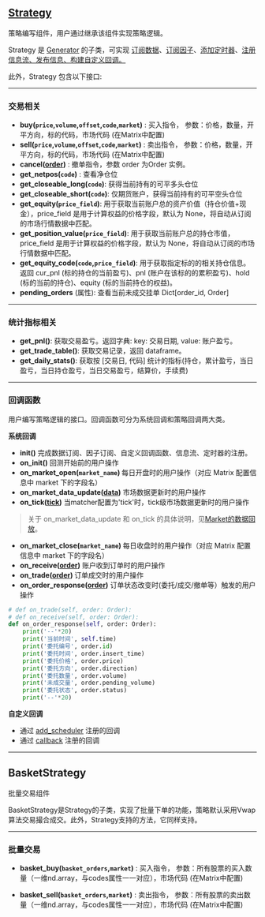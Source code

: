 ## [Strategy](TransMatrixAPI文档/8_测例代码\策略服务-回测场景支持\股票日频.md) 


策略编写组件，用户通过继承该组件实现策略逻辑。

Strategy 是 [Generator](TransMatrixAPI文档/3_接口说明/策略/generator.md) 的子类，可实现 [订阅数据](TransMatrixAPI文档/3_接口说明/策略/generator.md#subscribe_data)、[订阅因子](TransMatrixAPI文档/3_接口说明/策略/generator.md#subscribe)、[添加定时器](TransMatrixAPI文档/3_接口说明/策略/generator.md#add_scheduler)、[注册信息流、发布信息、构建自定义回调。](TransMatrixAPI文档/3_接口说明/策略/generator.md#generator-间的信息传递)

此外，Strategy 包含以下接口:

---
### 交易相关

- <b>buy(`price`,`volume`,`offset`,`code`,`market`)</b> : 买入指令， 参数：价格，数量，开平方向，标的代码，市场代码 (在Matrix中配置)
- <b>sell(`price`,`volume`,`offset`,`code`,`market`)</b> : 卖出指令， 参数：价格，数量，开平方向，标的代码，市场代码 (在Matrix中配置)
- <b>cancel([order](TransMatrixAPI文档/4_其他组件/market_components.md#order))</b> : 撤单指令，参数 order 为Order 实例。
- <b> get_netpos(`code`)</b> : 查看净仓位
- **get_closeable_long(`code`)**: 获得当前持有的可平多头仓位
- **get_closeable_short(`code`)**: 仅期货账户，获得当前持有的可平空头仓位
- **get_equity(`price_field`)**: 用于获取当前账户总的资产价值（持仓价值+现金），price_field 是用于计算权益的价格字段，默认为 None，将自动从订阅的市场行情数据中匹配。 
- **get_position_value(`price_field`)**: 用于获取当前账户总的持仓市值，price_field 是用于计算权益的价格字段，默认为 None，将自动从订阅的市场行情数据中匹配。 
- **get_equity_code(`code`,`price_field`)**: 用于获取指定标的的相关持仓信息。返回 cur_pnl (标的持仓的当前盈亏)、pnl (账户在该标的的累积盈亏)、hold (标的当前的持仓)、equity (标的当前持仓的权益)。
- <b> pending_orders</b> (属性):  查看当前未成交挂单 Dict[order_id, Order]


---
### 统计指标相关
- <b>get_pnl()</b>: 获取交易盈亏。返回字典: key: 交易日期, value: 账户盈亏。
- <b>get_trade_table()</b>: 获取交易记录，返回 dataframe。
- <b>get_daily_stats()</b>: 获取按 [交易日, 代码] 统计的指标(持仓，累计盈亏，当日盈亏，当日持仓盈亏，当日交易盈亏，结算价，手续费)


---
### 回调函数

用户编写策略逻辑的接口。回调函数可分为系统回调和策略回调两大类。

<b> 系统回调 </b>
- <b> init()</b>  完成数据订阅、因子订阅、自定义回调函数、信息流、定时器的注册。
- <b> on_init()</b>  回测开始前的用户操作
- <b> on_market_open(`market_name`)  </b>  每日开盘时的用户操作（对应 Matrix 配置信息中 market 下的字段名）
- <b> on_market_data_update([data](TransMatrixAPI文档/4_其他组件/market_components.md#Market的数据回放))</b>  市场数据更新时的用户操作
- <b> on_tick([tick](TransMatrixAPI文档/4_其他组件/market_components.md#Market的数据回放))</b>  当matcher配置为'tick'时，tick级市场数据更新时的用户操作

> 关于 on_market_data_update 和 on_tick 的具体说明，见[Market的数据回放](4_其他组件/market_components.md#Market的数据回放)。

- <b> on_market_close(`market_name`) </b>  每日收盘时的用户操作（对应 Matrix 配置信息中 market 下的字段名）
- **on_receive([order](TransMatrixAPI文档/4_其他组件/market_components.md))** 账户收到订单时的用户操作
- <b> on_trade([order](TransMatrixAPI文档/4_其他组件/market_components.md)) </b> 订单成交时的用户操作
- <b>on_order_response([order](TransMatrixAPI文档/4_其他组件/market_components.md))</b>  订单状态改变时(委托/成交/撤单等）触发的用户操作

```python
# def on_trade(self, order: Order):
# def on_receive(self, order: Order):
def on_order_response(self, order: Order):
	print('--'*20)
    print('当前时间', self.time)
    print('委托编号', order.id)
    print('委托时间', order.insert_time)
    print('委托价格', order.price)
    print('委托方向', order.direction)
    print('委托数量', order.volume)
    print('未成交量', order.pending_volume)
    print('委托状态', order.status)
    print('--'*20)
```

<b> 自定义回调 </b>

- 通过 [add_scheduler](TransMatrixAPI文档/3_接口说明/策略/generator.md#add_scheduler) 注册的回调
- 通过 [callback](TransMatrixAPI文档/3_接口说明/策略/generator.md#generator-间的信息传递) 注册的回调

---

## BasketStrategy

批量交易组件

BasketStrategy是Strategy的子类，实现了批量下单的功能，策略默认采用Vwap算法交易撮合成交。此外，Strategy支持的方法，它同样支持。

---
 ### 批量交易

- <b>basket_buy(`basket_orders`,`market`)</b> : 买入指令， 参数：所有股票的买入数量（一维nd.array，与codes属性一一对应），市场代码 (在Matrix中配置)

- <b>basket_sell(`basket_orders`,`market`)</b> : 卖出指令， 参数：所有股票的卖出数量（一维nd.array，与codes属性一一对应），市场代码 (在Matrix中配置)